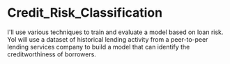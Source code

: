 # Credit_Risk_Classification
I'll use various techniques to train and evaluate a model based on loan risk. YoI will  use a dataset of historical lending activity from a peer-to-peer lending services company to build a model that can identify the creditworthiness of borrowers.
